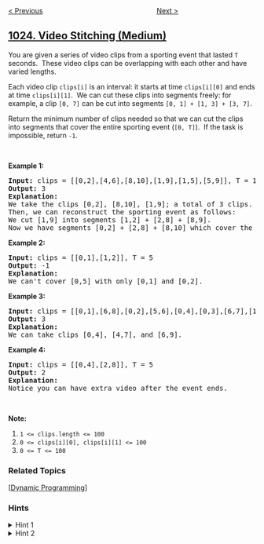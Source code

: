 <!--|This file generated by command(leetcode description); DO NOT EDIT.    |-->
<!--+----------------------------------------------------------------------+-->
<!--|@author    openset <openset.wang@gmail.com>                           |-->
<!--|@link      https://github.com/openset                                 |-->
<!--|@home      https://github.com/openset/leetcode                        |-->
<!--+----------------------------------------------------------------------+-->

[< Previous](../camelcase-matching "Camelcase Matching")
　　　　　　　　　　　　　　　　
[Next >](../divisor-game "Divisor Game")

## [1024. Video Stitching (Medium)](https://leetcode.com/problems/video-stitching "视频拼接")

<p>You are given a series of video clips from a sporting event that lasted <code>T</code> seconds.&nbsp;&nbsp;These video clips can be overlapping with each other and have varied lengths.</p>

<p>Each video clip <code>clips[i]</code>&nbsp;is an interval: it starts at time <code>clips[i][0]</code> and ends at time <code>clips[i][1]</code>.&nbsp; We can cut these clips into segments freely: for example, a clip <code>[0, 7]</code> can be cut into segments&nbsp;<code>[0, 1] +&nbsp;[1, 3] + [3, 7]</code>.</p>

<p>Return the minimum number of clips needed so that we can cut the clips into segments that cover the entire sporting event (<code>[0, T]</code>).&nbsp; If the task is impossible, return <code>-1</code>.</p>

<p>&nbsp;</p>

<p><strong>Example 1:</strong></p>

<pre>
<strong>Input: </strong>clips = <span id="example-input-1-1">[[0,2],[4,6],[8,10],[1,9],[1,5],[5,9]]</span>, T = <span id="example-input-1-2">10</span>
<strong>Output: </strong><span id="example-output-1">3</span>
<strong>Explanation: </strong>
We take the clips [0,2], [8,10], [1,9]; a total of 3 clips.
Then, we can reconstruct the sporting event as follows:
We cut [1,9] into segments [1,2] + [2,8] + [8,9].
Now we have segments [0,2] + [2,8] + [8,10] which cover the sporting event [0, 10].
</pre>

<p><strong>Example 2:</strong></p>

<pre>
<strong>Input: </strong>clips = <span id="example-input-2-1">[[0,1],[1,2]]</span>, T = <span id="example-input-2-2">5</span>
<strong>Output: </strong><span id="example-output-2">-1</span>
<strong>Explanation: </strong>
We can&#39;t cover [0,5] with only [0,1] and [0,2].
</pre>

<p><strong>Example 3:</strong></p>

<pre>
<strong>Input: </strong>clips = <span id="example-input-3-1">[[0,1],[6,8],[0,2],[5,6],[0,4],[0,3],[6,7],[1,3],[4,7],[1,4],[2,5],[2,6],[3,4],[4,5],[5,7],[6,9]]</span>, T = <span id="example-input-3-2">9</span>
<strong>Output: </strong><span id="example-output-3">3</span>
<strong>Explanation: </strong>
We can take clips [0,4], [4,7], and [6,9].
</pre>

<p><strong>Example 4:</strong></p>

<pre>
<strong>Input: </strong>clips = <span id="example-input-4-1">[[0,4],[2,8]]</span>, T = <span id="example-input-4-2">5</span>
<strong>Output: </strong><span id="example-output-4">2</span>
<strong>Explanation: </strong>
Notice you can have extra video after the event ends.
</pre>

<p>&nbsp;</p>

<p><strong>Note:</strong></p>

<ol>
	<li><code>1 &lt;= clips.length &lt;= 100</code></li>
	<li><code>0 &lt;= clips[i][0], clips[i][1] &lt;= 100</code></li>
	<li><code>0 &lt;= T &lt;= 100</code></li>
</ol>

### Related Topics
  [[Dynamic Programming](../../tag/dynamic-programming/README.md)]

### Hints
<details>
<summary>Hint 1</summary>
What if we sort the intervals?  Considering the sorted intervals, how can we solve the problem with dynamic programming?
</details>

<details>
<summary>Hint 2</summary>
Let's consider a DP(pos, limit) where pos represents the position of the current interval we are gonna take the decision and limit is the current covered area from [0 - limit]. This DP returns the minimum number of taken intervals or infinite if it's not possible to cover the [0 - T] section.
</details>

